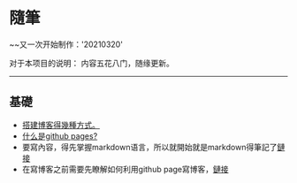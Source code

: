 # 隨筆

~~又一次开始制作：'20210320'



对于本项目的说明：
内容五花八门，随缘更新。

---

## 基礎
* [搭建博客得幾種方式。](https://github.com/rainzhaojy/blogs/issues/1#issue-187548656)
* [什么是github pages?](_posts/2013-03-15-github_pages.md)
* 要寫內容，得先掌握markdown语言，所以就開始就是markdown得筆記了[鏈接](https:github.com/Markdown)
* 在寫博客之前需要先瞭解如何利用github page寫博客，[鏈接](https://qvbblt.github.io/404.github.io/)
